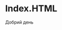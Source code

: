 # Index.HTML
<!DOCTYPE html>
<html>
  <head>
    <title>Сайт Сюсюри Катерини</title>
  </head>
  <body>
    Добрий день 
  </body>
</html>
